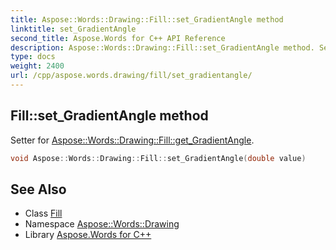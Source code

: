 ```yaml
---
title: Aspose::Words::Drawing::Fill::set_GradientAngle method
linktitle: set_GradientAngle
second_title: Aspose.Words for C++ API Reference
description: Aspose::Words::Drawing::Fill::set_GradientAngle method. Setter for Aspose::Words::Drawing::Fill::get_GradientAngle in C++.
type: docs
weight: 2400
url: /cpp/aspose.words.drawing/fill/set_gradientangle/
---
```

## Fill::set_GradientAngle method


Setter for [Aspose::Words::Drawing::Fill::get_GradientAngle](../get_gradientangle/).

```cpp
void Aspose::Words::Drawing::Fill::set_GradientAngle(double value)
```

## See Also

* Class [Fill](../)
* Namespace [Aspose::Words::Drawing](../../)
* Library [Aspose.Words for C++](../../../)
